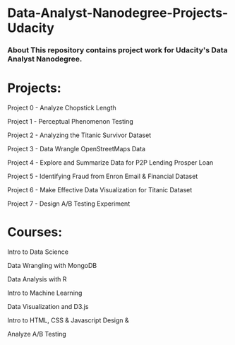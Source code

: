 # Data-Analyst-Nanodegree-Projects-Udacity
### About  This repository contains project work for Udacity's Data Analyst Nanodegree. 
# Projects: 
Project 0 - Analyze Chopstick Length 

Project 1 - Perceptual Phenomenon Testing 

Project 2 - Analyzing the Titanic Survivor Dataset

Project 3 - Data Wrangle OpenStreetMaps Data

Project 4 - Explore and Summarize Data for P2P Lending Prosper Loan

Project 5 - Identifying Fraud from Enron Email &amp; Financial Dataset 

Project 6 - Make Effective Data Visualization for Titanic Dataset

Project 7 - Design A/B Testing Experiment

# Courses: 

Intro to Data Science 

Data Wrangling with MongoDB 

Data Analysis with R

Intro to Machine Learning

Data Visualization and D3.js 

Intro to HTML, CSS &amp; Javascript Design &amp; 

Analyze A/B Testing
